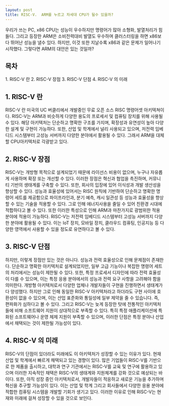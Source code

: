 ```yaml
---
layout: post
title: RISC-V.  ARM를 누르고 차세대 CPU가 될수 있을까?  
---
```


우리가 쓰는 PC, x86 CPU는 성능이 우수하지만 명령어가 많아 소형화, 발열처리가 힘들다. 그리고 등장한 ARM은 소비전력대비 발열도 우수하며 클러스터링을 하면 x86보다 뛰어난 성능을 낼수 있다. 하지만, 이것 또한 지날수록 x86과 같은 문제가 일어나기 시작했다. 그렇다면 ARM의 대안은 있는 것일까?

<h2>목차</h2>
1. RISC-V 란
2. RISC-V 장점
3. RISC-V 단점
4. RISC-V 의 미래

<h2>1. RISC-V 란</h2>

RISC-V 란 미국의 UC 버클리에서 개발중인 무료 오픈 소스 RISC 명령어셋 아키텍쳐이다. RISC-V는 ARM과 비슷하게 다양한 용도의 프로세서 및 컴퓨팅 장치를 위해 사용될 수 있다. 해당 아키텍처는 단순하고 명확한 구조를 가지며, 확장성과 유연성이 높아 다양한 설계 및 구현이 가능하다. 또한, 산업 및 학계에서 널리 사용되고 있으며, 저전력 임베디드 시스템부터 고성능 서버까지 다양한 분야에서 활용될 수 있다. 그래서 ARM을 대체할 CPU아키텍처로 각광받고 있다.

<h2>2. RISC-V 장점</h2>

RISC-V는 개방형 목적으로 설계되었기 때문에 라이선스 비용이 없으며, 누구나 자유롭게 사용하며 확장 또는 개선할 수 있다. 이러한 장점은 혁신과 협업을 촉진하며, 커뮤니티 기반의 생태계를 구축할 수 있다. 또한, 회사의 입장에 있어 이식성과 개발 생산성을 향상할 수 있다. 성능과 효율성에 있어서는 RISC 원칙에 기반하여 단순하고 명확한 명령어 세트를 제공함으로 파이프라인과, 분기 예측, 캐시 일관성 등 성능과 효율성을 향상할 수 있는 기술을 적용할 수 있다. 그로 인해 에너지사용을 줄일 수 있어 친환경 시대에 적합하다고 볼 수 있다. 또한 이러한 특성으로 인해 ARM과 마찬가지로 광범위한 적용 분야에 적용이 가능하다. RISC-V는 저전력 임베디드 시스템부터 고성능 서버까지 다양한 분야에 활용될 수 있다. 이는 IoT 장치, 모바일 장치, 클라우드 컴퓨팅, 인공지능 등 다양한 영역에서 사용할 수 있을 정도로 유연하다고 볼 수 있다.

<h2>3. RISC-V 단점</h2> 

하지만, 이렇게 장점만 있는 것은 아니다.
성능과 전력 효율성으로 인해 문제점이 존재한다. 단순하고 명확한 아키텍처로 설계되었지만, 일부 고급 기능이나 복잡한 명령어 세트의 처리에서는 성능이 제한될 수 있다. 또한, 특정 프로세서 디자인에 따라 전력 효율성이 다를 수 있으며, 이는 특정 응용 분야에서의 성능과 전력 요구 사항을 고려해야 함을 의미한다.
개방형 아키텍처로서 다양한 업체나 개발자들이 구현을 진행하면서 생태계가 다 양성했다. 하지만 그로 인해 동일한 RISC-V 아키텍처라고 하더라도 구현 사이에 호환성이 없을 수 있으며, 이는 산업 표준화와 통일성에 일부 제약을 줄 수 있습니다. 즉, 편파화가 심하다고 볼 수 있다. 그리고 RISC-V는 늦게 등장한 탓에 전통적인 아키텍처들에 비해 소프트웨어 지원이 상대적으로 부족할 수 있다. 특히 특정 애플리케이션에 특화된 소프트웨어나 운영 체제 지원이 부족할 수 있으며, 이러한 단점은 특정 분야나 산업에서 채택되는 것이 제한될 가능성이 있다.

<h2>4. RISC-V 의 미래</h2> 

RISC-V의 단점이 있더라도 미래에도 이 아키텍처가 성장할 수 있는 이유가 있다.
현재 산업 및 학계에서 빠르게 채택되고 있는 경향이 있다. 많은 기업들이 RISC-V를 기반으로 한 제품을 출시하고, 대학과 연구 기관에서는 RISC-V를 교육 및 연구에 활용하고 있으며 이러한 지속적인 채택은 RISC-V의 생태계와 지원체계를 강화 것으로 예상되는 바이다.
또한, 아직 성장 중인 아키텍처로서, 개발자들이 적응하고 새로운 기능을 추가하며 혁신을 추구할 가능성이 있다. 이는 산업 및 학계 그리고 회사들에서 다양한 응용 분야에 적합한 컴퓨팅 시스템을 개발할 기회가 생기고 있다.
이러한 이유로 인해 RISC-V는 현재와 미래에 걸쳐 성장할 수 있을 것으로 보인다.